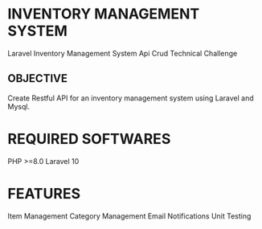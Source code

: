 # INVENTORY MANAGEMENT SYSTEM
Laravel Inventory Management System Api Crud Technical Challenge

## OBJECTIVE
Create Restful API for an inventory management system using Laravel and Mysql.

# REQUIRED SOFTWARES
PHP >=8.0
Laravel 10

# FEATURES
Item Management
Category Management
Email Notifications
Unit Testing
